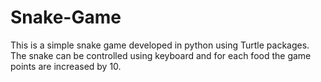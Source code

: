 # Snake-Game

This is a simple snake game developed in python using Turtle packages. The snake can be controlled using keyboard and for each food the game points are increased by 10.

